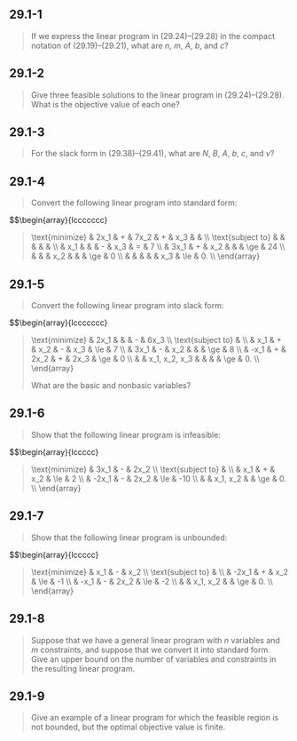 ## 29.1-1

> If we express the linear program in $\text{(29.24)}$–$\text{(29.28)}$ in the compact notation of $\text{(29.19)}$–$\text{(29.21)}$, what are $n$, $m$, $A$, $b$, and $c$?

## 29.1-2

> Give three feasible solutions to the linear program in $\text{(29.24)}$–$\text{(29.28)}$. What is the objective value of each one?

## 29.1-3

> For the slack form in $\text{(29.38)}$–$\text{(29.41)}$, what are $N$, $B$, $A$, $b$, $c$, and $v$?

## 29.1-4

> Convert the following linear program into standard form:
>
> <div>
$$\begin{array}{lccccccc}
> \text{minimize}   & 2x_1 & + & 7x_2 & + & x_3 &     & \\\\
> \text{subject to} &      &   &      &   & \\\\
>                   &  x_1 &   &      & - & x_3 & =   &  7 \\\\
>                   & 3x_1 & + &  x_2 &   &     & \ge & 24 \\\\
>                   &      &   &  x_2 &   &     & \ge &  0 \\\\
>                   &      &   &      &   & x_3 & \le &  0. \\\\
> \end{array}

## 29.1-5

> Convert the following linear program into slack form:
>
> <div>
$$\begin{array}{lccccccc}
> \text{minimize}   & 2x_1 &   &      & - & 6x_3 \\\\
> \text{subject to} & \\\\
>                   &  x_1 & + &  x_2 & - &  x_3 & \le & 7 \\\\
>                   & 3x_1 & - &  x_2 &   &      & \ge & 8 \\\\
>                   & -x_1 & + & 2x_2 & + & 2x_3 & \ge & 0 \\\\
>                   &      & x_1, x_2, x_3 & & & & \ge & 0. \\\\
> \end{array}
>
> What are the basic and nonbasic variables?

## 29.1-6

> Show that the following linear program is infeasible:
>
> <div>
$$\begin{array}{lccccc}
> \text{minimize}   &  3x_1 & - & 2x_2 \\\\
> \text{subject to} & \\\\
>                   &   x_1 & + &  x_2   & \le &   2 \\\\
>                   & -2x_1 & - & 2x_2   & \le & -10 \\\\
>                   &       & x_1, x_2 & & \ge &   0. \\\\
> \end{array}

## 29.1-7

> Show that the following linear program is unbounded:
>
> <div>
$$\begin{array}{lccccc}
> \text{minimize}   &   x_1 & - &  x_2 \\\\
> \text{subject to} & \\\\
>                   & -2x_1 & + &  x_2   & \le & -1 \\\\
>                   &  -x_1 & - & 2x_2   & \le & -2 \\\\
>                   &       & x_1, x_2 & & \ge &  0. \\\\
> \end{array}

## 29.1-8

> Suppose that we have a general linear program with $n$ variables and $m$ constraints, and suppose that we convert it into standard form. Give an upper bound on the number of variables and constraints in the resulting linear program.

## 29.1-9

> Give an example of a linear program for which the feasible region is not bounded, but the optimal objective value is finite.